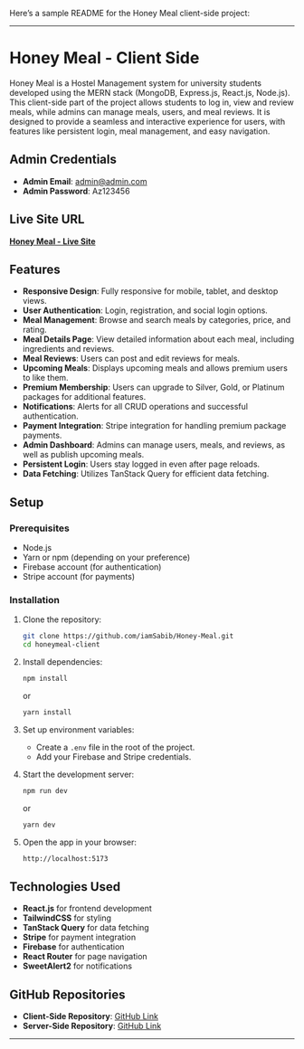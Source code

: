 Here’s a sample README for the Honey Meal client-side project:

---

# Honey Meal - Client Side

Honey Meal is a Hostel Management system for university students developed using the MERN stack (MongoDB, Express.js, React.js, Node.js). This client-side part of the project allows students to log in, view and review meals, while admins can manage meals, users, and meal reviews. It is designed to provide a seamless and interactive experience for users, with features like persistent login, meal management, and easy navigation.

## Admin Credentials
- **Admin Email**: admin@admin.com
- **Admin Password**: Az123456

## Live Site URL
[**Honey Meal - Live Site**](https://honey-meal.web.app/)

## Features
- **Responsive Design**: Fully responsive for mobile, tablet, and desktop views.
- **User Authentication**: Login, registration, and social login options.
- **Meal Management**: Browse and search meals by categories, price, and rating.
- **Meal Details Page**: View detailed information about each meal, including ingredients and reviews.
- **Meal Reviews**: Users can post and edit reviews for meals.
- **Upcoming Meals**: Displays upcoming meals and allows premium users to like them.
- **Premium Membership**: Users can upgrade to Silver, Gold, or Platinum packages for additional features.
- **Notifications**: Alerts for all CRUD operations and successful authentication.
- **Payment Integration**: Stripe integration for handling premium package payments.
- **Admin Dashboard**: Admins can manage users, meals, and reviews, as well as publish upcoming meals.
- **Persistent Login**: Users stay logged in even after page reloads.
- **Data Fetching**: Utilizes TanStack Query for efficient data fetching.

## Setup

### Prerequisites
- Node.js
- Yarn or npm (depending on your preference)
- Firebase account (for authentication)
- Stripe account (for payments)

### Installation
1. Clone the repository:
   ```bash
   git clone https://github.com/iamSabib/Honey-Meal.git
   cd honeymeal-client
   ```
   
2. Install dependencies:
   ```bash
   npm install
   ```
   or
   ```bash
   yarn install
   ```

3. Set up environment variables:
   - Create a `.env` file in the root of the project.
   - Add your Firebase and Stripe credentials.

4. Start the development server:
   ```bash
   npm run dev
   ```
   or
   ```bash
   yarn dev
   ```

5. Open the app in your browser:
   ```bash
   http://localhost:5173
   ```

## Technologies Used
- **React.js** for frontend development
- **TailwindCSS** for styling
- **TanStack Query** for data fetching
- **Stripe** for payment integration
- **Firebase** for authentication
- **React Router** for page navigation
- **SweetAlert2** for notifications

## GitHub Repositories
- **Client-Side Repository**: [GitHub Link](https://github.com/iamSabib/Honey-Meal)
- **Server-Side Repository**: [GitHub Link](https://github.com/username/honeymeal-server)

---
